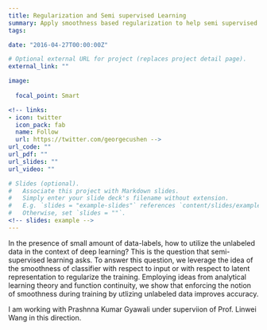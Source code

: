 ```yaml
---
title: Regularization and Semi supervised Learning
summary: Apply smoothness based regularization to help semi supervised learning.
tags:

date: "2016-04-27T00:00:00Z"

# Optional external URL for project (replaces project detail page).
external_link: ""

image:
  
  focal_point: Smart

<!-- links:
- icon: twitter
  icon_pack: fab
  name: Follow
  url: https://twitter.com/georgecushen -->
url_code: ""
url_pdf: ""
url_slides: ""
url_video: ""

# Slides (optional).
#   Associate this project with Markdown slides.
#   Simply enter your slide deck's filename without extension.
#   E.g. `slides = "example-slides"` references `content/slides/example-slides.md`.
#   Otherwise, set `slides = ""`.
<!-- slides: example -->
---
```


In the presence of small amount of data-labels, how to utilize the unlabeled data in the context of deep learning? This is the question that semi-supervised learning asks. To answer this question, we leverage the idea of the smoothness of classifier with respect to input or with respect to latent representation to regularize the training. Employing ideas from analytical learning theory and function continuity, we show that enforcing the notion of smoothness during training by utlizing unlabeled data improves accuracy.

I am working with Prashnna Kumar Gyawali under superviion of Prof. Linwei Wang in this direction.
